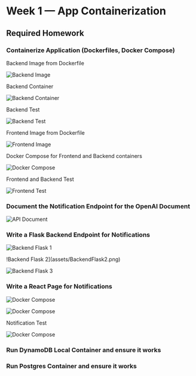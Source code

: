 # Week 1 — App Containerization
## Required Homework 
### Containerize Application (Dockerfiles, Docker Compose)

Backend  Image from Dockerfile

![Backend Image](assets/BackendImage.png)

Backend Container

![Backend Container](assets/BackendContainer.png)

Backend Test

![Backend Test](assets/BackendTest.png)

Frontend  Image from Dockerfile

![Frontend Image](assets/FrontendImage.png)

Docker Compose for Frontend and Backend containers

![Docker Compose](assets/DockerCompose.png)

Frontend and Backend Test

![Frontend Test](assets/FrontendTest.png)

### Document the Notification Endpoint for the OpenAI Document

![API Document](assets/APIdocument.png)

### Write a Flask Backend Endpoint for Notifications

![Backend Flask 1](assets/BackendFlask1.png)

!Backend Flask 2](assets/BackendFlask2.png)

![Backend Flask 3](assets/BackendFlask3.png)

### Write a React Page for Notifications

![Docker Compose](assets/FrontendEntry.png)

![Docker Compose](assets/FrontendCSS.png)

Notification Test

![Docker Compose](assets/NotificationTest2.png)



### Run DynamoDB Local Container and ensure it works

### Run Postgres Container and ensure it works
